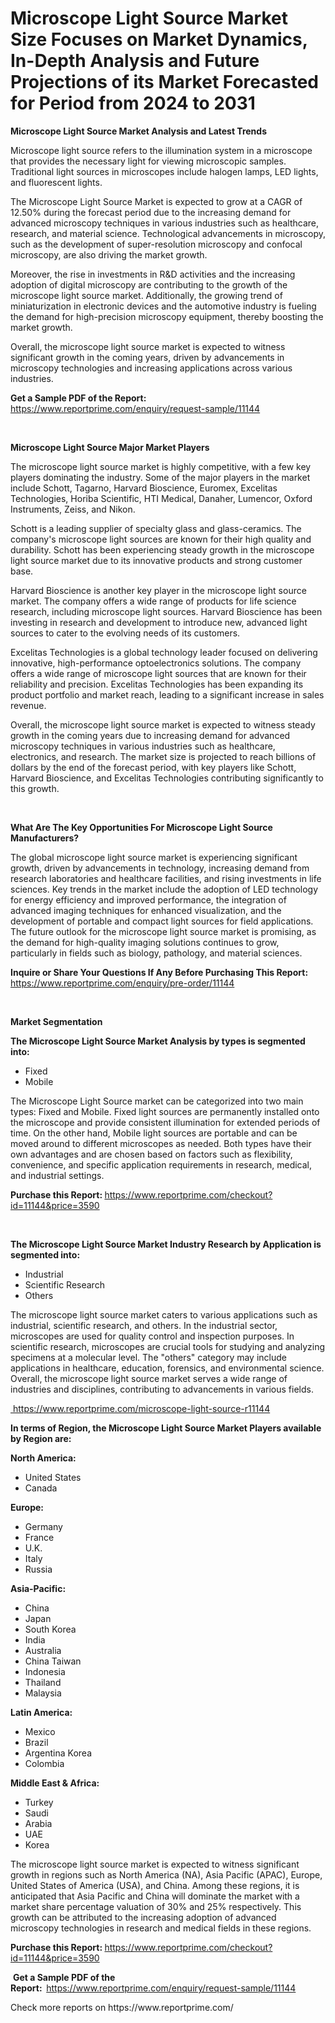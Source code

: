 <p><h1>Microscope Light Source Market Size Focuses on Market Dynamics, In-Depth Analysis and Future Projections of its Market Forecasted for Period from 2024 to 2031</h1></p><p><strong>Microscope Light Source Market Analysis and Latest Trends</strong></p>
<p><p>Microscope light source refers to the illumination system in a microscope that provides the necessary light for viewing microscopic samples. Traditional light sources in microscopes include halogen lamps, LED lights, and fluorescent lights.</p><p>The Microscope Light Source Market is expected to grow at a CAGR of 12.50% during the forecast period due to the increasing demand for advanced microscopy techniques in various industries such as healthcare, research, and material science. Technological advancements in microscopy, such as the development of super-resolution microscopy and confocal microscopy, are also driving the market growth.</p><p>Moreover, the rise in investments in R&D activities and the increasing adoption of digital microscopy are contributing to the growth of the microscope light source market. Additionally, the growing trend of miniaturization in electronic devices and the automotive industry is fueling the demand for high-precision microscopy equipment, thereby boosting the market growth.</p><p>Overall, the microscope light source market is expected to witness significant growth in the coming years, driven by advancements in microscopy technologies and increasing applications across various industries.</p></p>
<p><strong>Get a Sample PDF of the Report:&nbsp;</strong> <a href="https://www.reportprime.com/enquiry/request-sample/11144">https://www.reportprime.com/enquiry/request-sample/11144</a></p>
<p>&nbsp;</p>
<p><strong>Microscope Light Source Major Market Players</strong></p>
<p><p>The microscope light source market is highly competitive, with a few key players dominating the industry. Some of the major players in the market include Schott, Tagarno, Harvard Bioscience, Euromex, Excelitas Technologies, Horiba Scientific, HTI Medical, Danaher, Lumencor, Oxford Instruments, Zeiss, and Nikon.</p><p>Schott is a leading supplier of specialty glass and glass-ceramics. The company's microscope light sources are known for their high quality and durability. Schott has been experiencing steady growth in the microscope light source market due to its innovative products and strong customer base.</p><p>Harvard Bioscience is another key player in the microscope light source market. The company offers a wide range of products for life science research, including microscope light sources. Harvard Bioscience has been investing in research and development to introduce new, advanced light sources to cater to the evolving needs of its customers.</p><p>Excelitas Technologies is a global technology leader focused on delivering innovative, high-performance optoelectronics solutions. The company offers a wide range of microscope light sources that are known for their reliability and precision. Excelitas Technologies has been expanding its product portfolio and market reach, leading to a significant increase in sales revenue.</p><p>Overall, the microscope light source market is expected to witness steady growth in the coming years due to increasing demand for advanced microscopy techniques in various industries such as healthcare, electronics, and research. The market size is projected to reach billions of dollars by the end of the forecast period, with key players like Schott, Harvard Bioscience, and Excelitas Technologies contributing significantly to this growth.</p></p>
<p>&nbsp;</p>
<p><strong>What Are The Key Opportunities For Microscope Light Source Manufacturers?</strong></p>
<p><p>The global microscope light source market is experiencing significant growth, driven by advancements in technology, increasing demand from research laboratories and healthcare facilities, and rising investments in life sciences. Key trends in the market include the adoption of LED technology for energy efficiency and improved performance, the integration of advanced imaging techniques for enhanced visualization, and the development of portable and compact light sources for field applications. The future outlook for the microscope light source market is promising, as the demand for high-quality imaging solutions continues to grow, particularly in fields such as biology, pathology, and material sciences.</p></p>
<p><strong>Inquire or Share Your Questions If Any Before Purchasing This Report:</strong> <a href="https://www.reportprime.com/enquiry/pre-order/11144">https://www.reportprime.com/enquiry/pre-order/11144</a></p>
<p>&nbsp;</p>
<p><strong>Market Segmentation</strong></p>
<p><strong>The Microscope Light Source Market Analysis by types is segmented into:</strong></p>
<p><ul><li>Fixed</li><li>Mobile</li></ul></p>
<p><p>The Microscope Light Source market can be categorized into two main types: Fixed and Mobile. Fixed light sources are permanently installed onto the microscope and provide consistent illumination for extended periods of time. On the other hand, Mobile light sources are portable and can be moved around to different microscopes as needed. Both types have their own advantages and are chosen based on factors such as flexibility, convenience, and specific application requirements in research, medical, and industrial settings. </p></p>
<p><strong>Purchase this Report:&nbsp;</strong><a href="https://www.reportprime.com/checkout?id=11144&price=3590">https://www.reportprime.com/checkout?id=11144&price=3590</a></p>
<p>&nbsp;</p>
<p><strong>The Microscope Light Source Market Industry Research by Application is segmented into:</strong></p>
<p><ul><li>Industrial</li><li>Scientific Research</li><li>Others</li></ul></p>
<p><p>The microscope light source market caters to various applications such as industrial, scientific research, and others. In the industrial sector, microscopes are used for quality control and inspection purposes. In scientific research, microscopes are crucial tools for studying and analyzing specimens at a molecular level. The "others" category may include applications in healthcare, education, forensics, and environmental science. Overall, the microscope light source market serves a wide range of industries and disciplines, contributing to advancements in various fields.</p></p>
<p><a href="https://www.reportprime.com/microscope-light-source-r11144">&nbsp;https://www.reportprime.com/microscope-light-source-r11144</a></p>
<p><strong>In terms of Region, the Microscope Light Source Market Players available by Region are:</strong></p>
<p>
    <p> <strong> North America: </strong>
        <ul>
            <li>United States</li>
            <li>Canada</li>
        </ul>
        </p> 
    <p> <strong> Europe: </strong>
        <ul>
            <li>Germany</li>
            <li>France</li>
            <li>U.K.</li>
            <li>Italy</li>
            <li>Russia</li>
        </ul>
        </p> 
    <p> <strong> Asia-Pacific: </strong>
        <ul>
            <li>China</li>
            <li>Japan</li>
            <li>South Korea</li>
            <li>India</li>
            <li>Australia</li>
            <li>China Taiwan</li>
            <li>Indonesia</li>
            <li>Thailand</li>
            <li>Malaysia</li>
        </ul>
        </p> 
    <p> <strong> Latin America: </strong>
        <ul>
            <li>Mexico</li>
            <li>Brazil</li>
            <li>Argentina Korea</li>
            <li>Colombia</li>
        </ul>
        </p> 
    <p> <strong> Middle East & Africa: </strong>
        <ul>
            <li>Turkey</li>
            <li>Saudi</li>
            <li>Arabia</li>
            <li>UAE</li>
            <li>Korea</li>
        </ul>
    </p>
    </p>
<p><p>The microscope light source market is expected to witness significant growth in regions such as North America (NA), Asia Pacific (APAC), Europe, United States of America (USA), and China. Among these regions, it is anticipated that Asia Pacific and China will dominate the market with a market share percentage valuation of 30% and 25% respectively. This growth can be attributed to the increasing adoption of advanced microscopy technologies in research and medical fields in these regions.</p></p>
<p><strong>Purchase this Report: </strong><a href="https://www.reportprime.com/checkout?id=11144&price=3590">https://www.reportprime.com/checkout?id=11144&price=3590</a></p>
<p>&nbsp;<strong>Get a Sample PDF of the Report:&nbsp;&nbsp;</strong><a href="https://www.reportprime.com/enquiry/request-sample/11144">https://www.reportprime.com/enquiry/request-sample/11144</a></p>
<p><strong></strong></p>
<p>Check more reports on https://www.reportprime.com/</p>